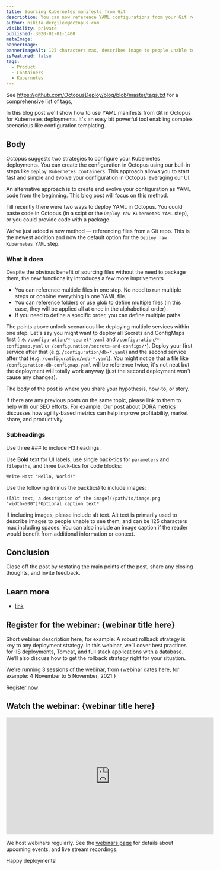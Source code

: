 ```yaml
---
title: Sourcing Kubernetes manifests from Git
description: You can now reference YAML configurations from your Git repository in the "Deploy raw Kubernetes YAML" step. Say goodbye to building packages and copying and pasting code.
author: nikita.dergilev@octopus.com
visibility: private
published: 3020-01-01-1400
metaImage: 
bannerImage: 
bannerImageAlt: 125 characters max, describes image to people unable to see it.
isFeatured: false
tags: 
  - Product
  - Containers
  - Kubernetes
---
```


See https://github.com/OctopusDeploy/blog/blob/master/tags.txt for a comprehensive list of tags,

In this blog post we'll show how to use YAML manifests from Git in Octopus for Kubernetes deployments. It's an easy bit powerful tool enabling complex scenarious like configuration templating.

## Body

Octopus suggests two strategies to configure your Kubernetes deployments. You can create the configuration in Octopus using our buil-in steps like `Deploy Kubernetes containers`. This approach allows you to start fast and simple and evolve your configuration in Octopus leveraging our UI.

An alternative approach is to create end evolve your configuration as YAML code from the beginning. This blog post will focus on this method.

Till recently there were two ways to deploy YAML in Octopus. You could paste code in Octopus (in a scipt or the `Deploy raw Kubernetes YAML` step), or you could provide code with a package.

We've just added a new method — referencing files from a Git repo. This is the newest addition and now the default option for the `Deploy raw Kubernetes YAML` step.

### What it does

Despite the obvious benefit of sourcing files without the need to package them, the new functionality introduces a few more imprivements

* You can reference multiple files in one step. No need to run multiple steps or conbine everything in one YAML file.
* You can reference folders or use glob to define multiple files (in this case, they will be applied all at once in the alphabetical order).
* If you need to define a specific order, you can define multiple paths.

The points above unlock scenarious like deploying multiple services within one step. Let's say you might want tp deploy all Secrets and ConfigMaps first (i.e. `/configuration/*-secret*.yaml` and `/configuration/*-configmap.yaml` or `/configuration/secrets-and-configs/*`). Deploy your first service after that (e.g. `/configuration/db-*.yaml`) and the second service after that (e.g. `/configuration/web-*.yaml`). You might notice that a file like `/configuration-db-configmap.yaml` will be reference twice, it's not neat but the deployment will totally work anyway (just the second deployment won't cause any changes).









The body of the post is where you share your hypothesis, how-to, or story.

If there are any previous posts on the same topic, please link to them to help with our SEO efforts. For example:
Our post about [DORA metrics](https://octopus.com/blog/dora-metrics-devops-business-outcomes) discusses how agility-based metrics can help improve profitability, market share, and productivity. 

### Subheadings

Use three ### to include H3 headings.

Use **Bold** text for UI labels, use single back-tics for `parameters` and `filepaths`, and three back-tics for code blocks:

```
Write-Host "Hello, World!"
```

Use the following (minus the backtics) to include images:

```
![Alt text, a description of the image](/path/to/image.png "width=500")*Optional caption text*
```
If including images, please include alt text. Alt text is primarily used to describe images to people unable to see them, and can be 125 characters max including spaces. You can also include an image caption if the reader would benefit from additional information or context.

## Conclusion

Close off the post by restating the main points of the post, share any closing thoughts, and invite feedback.

## Learn more

- [link](https://www.example.com/resource)

## Register for the webinar: {webinar title here}

Short webinar description here, for example: A robust rollback strategy is key to any deployment strategy. In this webinar, we’ll cover best practices for IIS deployments, Tomcat, and full stack applications with a database. We’ll also discuss how to get the rollback strategy right for your situation. 

We're running 3 sessions of the webinar, from {webinar dates here, for example: 4 November to 5 November, 2021.}

<span><a class="btn btn-success" href="/events/rollback-strategies-with-octopus-deploy">Register now</a></span>

## Watch the webinar: {webinar title here}

<iframe width="560" height="315" src="https://www.youtube.com/embed/F_V7r80aDbo" title="YouTube video player" frameborder="0" allow="accelerometer; autoplay; clipboard-write; encrypted-media; gyroscope; picture-in-picture" allowfullscreen></iframe>

We host webinars regularly. See the [webinars page](https://octopus.com/events) for details about upcoming events, and live stream recordings.

Happy deployments!
